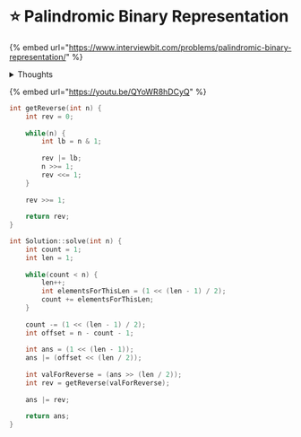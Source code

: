 # ⭐ Palindromic Binary Representation

{% embed url="https://www.interviewbit.com/problems/palindromic-binary-representation/" %}

<details>

<summary>Thoughts</summary>

14th June 2022

* **0:00** I'm having lots of difficulty in the Bit Manipulation part. Should I visit the LeetCode Discuss section regarding this? I'll give it a try.
* I visited the leet code study guide section and I can see that there's not much that I don't know. It's just that these are standard problems with standard solutions that I need to have seen to be able to solve. No gap in my knowledge as far as I can see.&#x20;
* **4:00** It's a hard problem. I'll just go straight to the solution. It's probably very convoluted and not reachable on my own.&#x20;
* **6:00** I'll just go find [a YouTube video](https://www.youtube.com/watch?v=QYoWR8hDCyQ). Their solution rarely makes sense to me.&#x20;
* **36:00** One of the best explanations on the internet is from pepcoding.&#x20;
* **42:30** The solution is clear to me now. I'll code it.&#x20;
* **47:00** Done. Need to dry run properly during revision.&#x20;

</details>

{% embed url="https://youtu.be/QYoWR8hDCyQ" %}

```cpp
int getReverse(int n) {
    int rev = 0;
    
    while(n) {
        int lb = n & 1;
        
        rev |= lb;
        n >>= 1;
        rev <<= 1;
    }
    
    rev >>= 1;
    
    return rev;
}

int Solution::solve(int n) {
    int count = 1;
    int len = 1;
    
    while(count < n) {
        len++;
        int elementsForThisLen = (1 << (len - 1) / 2);
        count += elementsForThisLen;
    }
    
    count -= (1 << (len - 1) / 2);
    int offset = n - count - 1;
    
    int ans = (1 << (len - 1));
    ans |= (offset << (len / 2));
    
    int valForReverse = (ans >> (len / 2));
    int rev = getReverse(valForReverse);
    
    ans |= rev;
    
    return ans;
}

```
